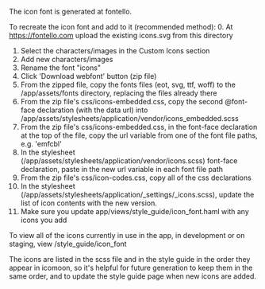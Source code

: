 The icon font is generated at fontello.

To recreate the icon font and add to it (recommended method):
0. At https://fontello.com upload the existing icons.svg from this directory
1. Select the characters/images in the Custom Icons section
2. Add new characters/images
3. Rename the font "icons"
4. Click 'Download webfont' button (zip file)
5. From the zipped file, copy the fonts files (eot, svg, ttf, woff) to the /app/assets/fonts directory, replacing the files already there
6. From the zip file's css/icons-embedded.css, copy the second @font-face declaration (with the data url) into /app/assets/stylesheets/application/vendor/icons_embedded.scss
6. From the zip file's css/icons-embedded.css, in the font-face declaration at the top of the file, copy the url variable from one of the font file paths, e.g. 'emfcbl'
7. In the stylesheet (/app/assets/stylesheets/application/vendor/icons.scss) font-face declaration, paste in the new url variable in each font file path
8. From the zip file's css/icon-codes.css, copy all of the css declarations
9. In the stylesheet (/app/assets/stylesheets/application/_settings/_icons.scss), update the list of icon contents with the new version.
10. Make sure you update app/views/style_guide/icon_font.haml with any icons you add

To view all of the icons currently in use in the app, in development or on staging, view /style_guide/icon_font

The icons are listed in the scss file and in the style guide in the order they appear in icomoon, so it's helpful for future generation to keep them in the same order, and to update the style guide page when new icons are added.
